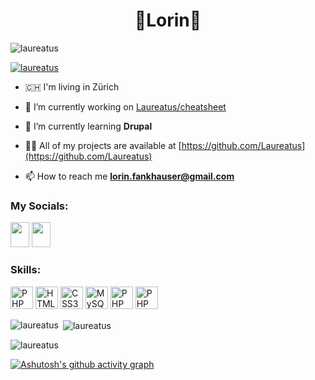 <h1 align="center">🚀Lorin🚀</h1>

<p align="left"> <img src="https://komarev.com/ghpvc/?username=laureatus&label=Profile%20views&color=0e75b6&style=flat" alt="laureatus" /> </p>


<p align="left"> <a href="https://github.com/ryo-ma/github-profile-trophy"><img src="https://github-profile-trophy.vercel.app/?username=laureatus" alt="laureatus" /></a> </p>

- 🇨🇭 I'm living in Zürich 

- 🔭 I’m currently working on [Laureatus/cheatsheet](https://github.com/Laureatus/Cheatsheet)


- 🌱 I’m currently learning **Drupal**


- 👨‍💻 All of my projects are available at [https://github.com/Laureatus](https://github.com/Laureatus)


- 📫 How to reach me **lorin.fankhauser@gmail.com**


<h3 align="left">My Socials:</h3>

<a href="https://stackoverflow.com/users/14453658" target="_blank" rel="noreferrer"><img src="https://raw.githubusercontent.com/rahuldkjain/github-profile-readme-generator/master/src/images/icons/Social/stack-overflow.svg" width="30" height="40" /></a>
<a href="https://www.drupal.org/u/laureatus" target="_blank" rel="noreferrer"><img src="https://www.drupal.org/sites/all/themes/bluecheese/images/icon-w-drupal.svg" width="30" height="40" /></a>





<h3 align="left">Skills:</h3>
<p align="left">
<a href="https://www.php.net/" target="_blank" rel="noreferrer"><img src="https://raw.githubusercontent.com/danielcranney/readme-generator/main/public/icons/skills/php-colored.svg" width="36" height="36" alt="PHP" /></a>
<a href="https://developer.mozilla.org/en-US/docs/Glossary/HTML5" target="_blank" rel="noreferrer"><img src="https://raw.githubusercontent.com/danielcranney/readme-generator/main/public/icons/skills/html5-colored.svg" width="36" height="36" alt="HTML5" /></a>
<a href="https://www.w3.org/TR/CSS/#css" target="_blank" rel="noreferrer"><img src="https://raw.githubusercontent.com/danielcranney/readme-generator/main/public/icons/skills/css3-colored.svg" width="36" height="36" alt="CSS3" /></a>
<a href="https://www.mysql.com/" target="_blank" rel="noreferrer"><img src="https://raw.githubusercontent.com/danielcranney/readme-generator/main/public/icons/skills/mysql-colored.svg" width="36" height="36" alt="MySQL" /></a>
<a href="https://www.drupal.org/" target="_blank" rel="noreferrer"><img src="https://www.drupal.org/sites/all/themes/bluecheese/images/icon-w-drupal.svg" width="36" height="36" alt="PHP" /></a>
<a href="https://git-scm.com/" target="_blank" rel="noreferrer"><img src="https://git-scm.com/images/logos/downloads/Git-Icon-1788C.png" width="36" height="36" alt="PHP" /></a>
</p>

<p><img align="left" src="https://github-readme-stats.vercel.app/api/top-langs?username=laureatus&show_icons=true&locale=en&layout=compact" alt="laureatus" /></p>


<p>&nbsp;<img align="center" src="https://github-readme-stats.vercel.app/api?username=laureatus&show_icons=true&locale=en" alt="laureatus" /></p>


<p><img align="center" src="https://github-readme-streak-stats.herokuapp.com/?user=laureatus&" alt="laureatus" /></p>

[![Ashutosh's github activity graph](https://activity-graph.herokuapp.com/graph?username=Laureatus&theme=github)](https://github.com/ashutosh00710/github-readme-activity-graph)
